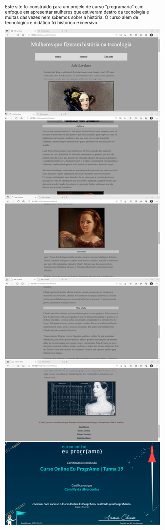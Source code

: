 ##
<p> Este site foi construído para um projeto de curso "programaria" com enfoque em apresentar mulheres que estiveram dentro da tecnologia e muitas das vezes nem sabemos sobre a história. O curso além de tecnológico e didático foi histórico e imersivo. </p>
<img src="adalovelace1.png">
<img src="adalovelace2.png">
<img src="adalovelace3.png">
<img src="adalovelace4.png">
<img src="adalovelace5.png">
<img src="programaria.png">
